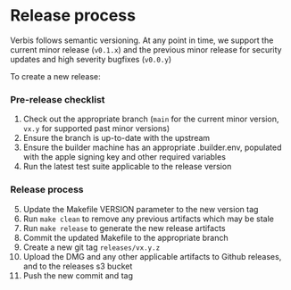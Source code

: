 # Release process

Verbis follows semantic versioning. At any point in time, we support the current
minor release (`v0.1.x`) and the previous minor release for security updates and
high severity bugfixes (`v0.0.y`)

To create a new release:

### Pre-release checklist
1. Check out the appropriate branch (`main` for the current minor version, `vx.y` for
   supported past minor versions)
2. Ensure the branch is up-to-date with the upstream
3. Ensure the builder machine has an appropriate .builder.env, populated with
   the apple signing key and other required variables
4. Run the latest test suite applicable to the release version


### Release process
5. Update the Makefile VERSION parameter to the new version tag
6. Run `make clean` to remove any previous artifacts which may be stale
7. Run `make release` to generate the new release artifacts
8. Commit the updated Makefile to the appropriate branch
9. Create a new git tag `releases/vx.y.z`
10. Upload the DMG and any other applicable artifacts to Github releases, and to
    the releases s3 bucket
11. Push the new commit and tag
